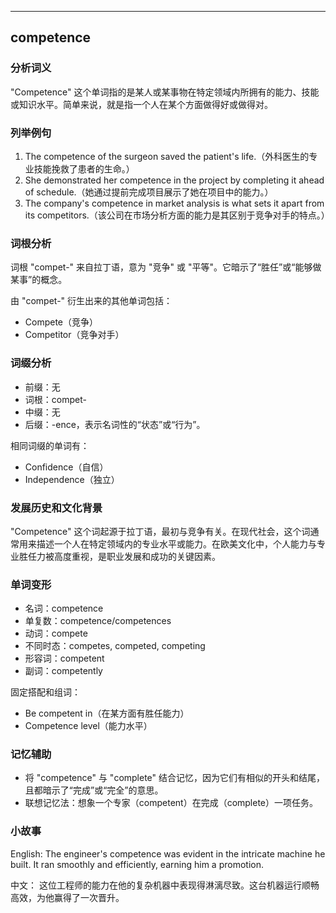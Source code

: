 
---------------
## competence
### 分析词义
"Competence" 这个单词指的是某人或某事物在特定领域内所拥有的能力、技能或知识水平。简单来说，就是指一个人在某个方面做得好或做得对。

### 列举例句
1. The competence of the surgeon saved the patient's life.（外科医生的专业技能挽救了患者的生命。）
2. She demonstrated her competence in the project by completing it ahead of schedule.（她通过提前完成项目展示了她在项目中的能力。）
3. The company's competence in market analysis is what sets it apart from its competitors.（该公司在市场分析方面的能力是其区别于竞争对手的特点。）

### 词根分析
词根 "compet-" 来自拉丁语，意为 "竞争" 或 "平等"。它暗示了“胜任”或“能够做某事”的概念。

由 "compet-" 衍生出来的其他单词包括：
- Compete（竞争）
- Competitor（竞争对手）

### 词缀分析
- 前缀：无
- 词根：compet-
- 中缀：无
- 后缀：-ence，表示名词性的“状态”或“行为”。

相同词缀的单词有：
- Confidence（自信）
- Independence（独立）

### 发展历史和文化背景
"Competence" 这个词起源于拉丁语，最初与竞争有关。在现代社会，这个词通常用来描述一个人在特定领域内的专业水平或能力。在欧美文化中，个人能力与专业胜任力被高度重视，是职业发展和成功的关键因素。

### 单词变形
- 名词：competence
- 单复数：competence/competences
- 动词：compete
- 不同时态：competes, competed, competing
- 形容词：competent
- 副词：competently

固定搭配和组词：
- Be competent in（在某方面有胜任能力）
- Competence level（能力水平）

### 记忆辅助
- 将 "competence" 与 "complete" 结合记忆，因为它们有相似的开头和结尾，且都暗示了“完成”或“完全”的意思。
- 联想记忆法：想象一个专家（competent）在完成（complete）一项任务。

### 小故事
English:
The engineer's competence was evident in the intricate machine he built. It ran smoothly and efficiently, earning him a promotion.

中文：
这位工程师的能力在他的复杂机器中表现得淋漓尽致。这台机器运行顺畅高效，为他赢得了一次晋升。

